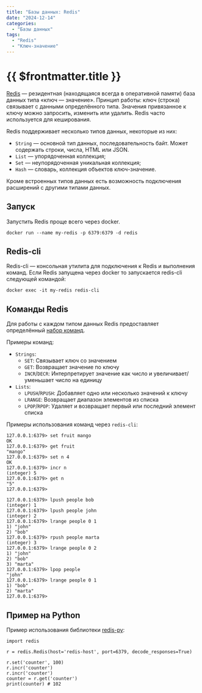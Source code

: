 ```yaml
---
title: "Базы данных: Redis"
date: "2024-12-14"
categories:
  - "Базы данных"
tags:
  - "Redis"
  - "Ключ-значение"
---
```


# {{ $frontmatter.title }}

[Redis](https://redis.io) — резидентная (находящаяся всегда в оперативной памяти) база данных типа «ключ — значение». Принцип работы: ключ (строка) связывает с данными определённого типа. Значения привязанное к ключу можно запросить, изменить или удалить. Redis часто используется для кеширования.

Redis поддерживает несколько типов данных, некоторые из них:

* `String` — основной тип данных, последовательность байт. Может содержать строки, числа, HTML или JSON.
* `List` — упорядоченная коллекция;
* `Set` — неупорядоченная уникальная коллекция;
* `Hash` — словарь, коллекция объектов ключ-значение.

Кроме встроенных типов данных есть возможность подключения расширений с другими типами данных.

## Запуск

Запустить Redis проще всего через docker.

```
docker run --name my-redis -p 6379:6379 -d redis
```

## Redis-cli

Redis-cli — консольная утилита для подключения к Redis и выполнения команд. Если Redis запущена через docker то запускается redis-cli следующей командой:

```
docker exec -it my-redis redis-cli
```

## Команды Redis

Для работы с каждом типом данных Redis предоставляет определённый [набор команд](https://redis.io/docs/latest/commands/).

Примеры команд:

* `Strings`:
  * `SET`: Связывает ключ со значением
  * `GET`: Возвращает значение по ключу
  * `INCR`/`DECR`: Интерпретирует значение как число и увеличивает/уменьшает число на единицу 
* `Lists`:
  * `LPUSH`/`RPUSH`: Добавляет одно или несколько значений к ключу
  * `LRANGE`: Возвращает диапазон элементов из списка
  * `LPOP`/`RPOP`: Удаляет и возвращает первый или последний элемент списка

Примеры использования команд через `redis-cli`:

```redis-cli
127.0.0.1:6379> set fruit mango
OK
127.0.0.1:6379> get fruit
"mango"
127.0.0.1:6379> set n 4
OK
127.0.0.1:6379> incr n
(integer) 5
127.0.0.1:6379> get n
"5"
127.0.0.1:6379> 
```

```redis-cli
127.0.0.1:6379> lpush people bob
(integer) 1
127.0.0.1:6379> lpush people john
(integer) 2
127.0.0.1:6379> lrange people 0 1
1) "john"
2) "bob"
127.0.0.1:6379> rpush people marta
(integer) 3
127.0.0.1:6379> lrange people 0 2
1) "john"
2) "bob"
3) "marta"
127.0.0.1:6379> lpop people
"john"
127.0.0.1:6379> lrange people 0 1
1) "bob"
2) "marta"
127.0.0.1:6379> 
```

## Пример на Python

Пример использования библиотеки [redis-py](https://github.com/redis/redis-py):

```
import redis

r = redis.Redis(host='redis-host', port=6379, decode_responses=True)

r.set('counter', 100)
r.incr('counter')
r.incr('counter')
counter = r.get('counter')
print(counter) # 102
```